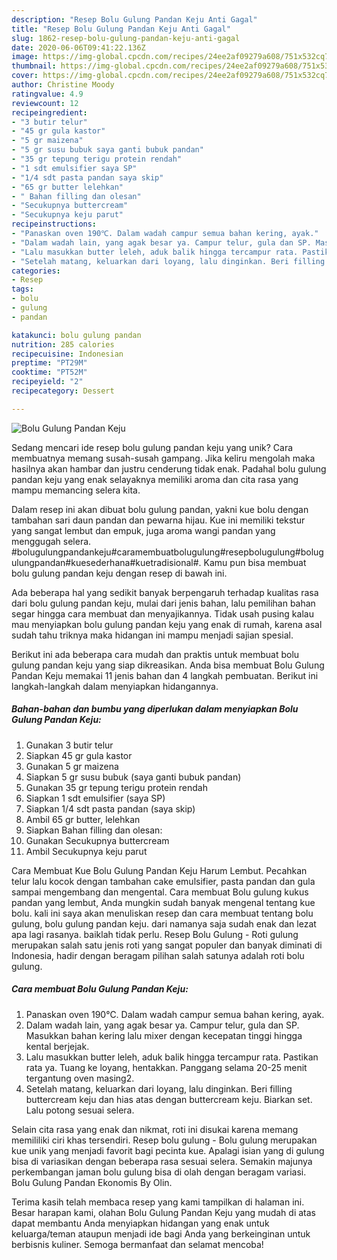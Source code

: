 ```yaml
---
description: "Resep Bolu Gulung Pandan Keju Anti Gagal"
title: "Resep Bolu Gulung Pandan Keju Anti Gagal"
slug: 1862-resep-bolu-gulung-pandan-keju-anti-gagal
date: 2020-06-06T09:41:22.136Z
image: https://img-global.cpcdn.com/recipes/24ee2af09279a608/751x532cq70/bolu-gulung-pandan-keju-foto-resep-utama.jpg
thumbnail: https://img-global.cpcdn.com/recipes/24ee2af09279a608/751x532cq70/bolu-gulung-pandan-keju-foto-resep-utama.jpg
cover: https://img-global.cpcdn.com/recipes/24ee2af09279a608/751x532cq70/bolu-gulung-pandan-keju-foto-resep-utama.jpg
author: Christine Moody
ratingvalue: 4.9
reviewcount: 12
recipeingredient:
- "3 butir telur"
- "45 gr gula kastor"
- "5 gr maizena"
- "5 gr susu bubuk saya ganti bubuk pandan"
- "35 gr tepung terigu protein rendah"
- "1 sdt emulsifier saya SP"
- "1/4 sdt pasta pandan saya skip"
- "65 gr butter lelehkan"
- " Bahan filling dan olesan"
- "Secukupnya buttercream"
- "Secukupnya keju parut"
recipeinstructions:
- "Panaskan oven 190℃. Dalam wadah campur semua bahan kering, ayak."
- "Dalam wadah lain, yang agak besar ya. Campur telur, gula dan SP. Masukkan bahan kering lalu mixer dengan kecepatan tinggi hingga kental berjejak."
- "Lalu masukkan butter leleh, aduk balik hingga tercampur rata. Pastikan rata ya. Tuang ke loyang, hentakkan. Panggang selama 20-25 menit tergantung oven masing2."
- "Setelah matang, keluarkan dari loyang, lalu dinginkan. Beri filling buttercream keju dan hias atas dengan buttercream keju. Biarkan set. Lalu potong sesuai selera."
categories:
- Resep
tags:
- bolu
- gulung
- pandan

katakunci: bolu gulung pandan 
nutrition: 285 calories
recipecuisine: Indonesian
preptime: "PT29M"
cooktime: "PT52M"
recipeyield: "2"
recipecategory: Dessert

---
```



![Bolu Gulung Pandan Keju](https://img-global.cpcdn.com/recipes/24ee2af09279a608/751x532cq70/bolu-gulung-pandan-keju-foto-resep-utama.jpg)

Sedang mencari ide resep bolu gulung pandan keju yang unik? Cara membuatnya memang susah-susah gampang. Jika keliru mengolah maka hasilnya akan hambar dan justru cenderung tidak enak. Padahal bolu gulung pandan keju yang enak selayaknya memiliki aroma dan cita rasa yang mampu memancing selera kita.

Dalam resep ini akan dibuat bolu gulung pandan, yakni kue bolu dengan tambahan sari daun pandan dan pewarna hijau. Kue ini memiliki tekstur yang sangat lembut dan empuk, juga aroma wangi pandan yang menggugah selera. #bolugulungpandankeju#caramembuatbolugulung#resepbolugulung#bolugulungpandan#kuesederhana#kuetradisional#. Kamu pun bisa membuat bolu gulung pandan keju dengan resep di bawah ini.

Ada beberapa hal yang sedikit banyak berpengaruh terhadap kualitas rasa dari bolu gulung pandan keju, mulai dari jenis bahan, lalu pemilihan bahan segar hingga cara membuat dan menyajikannya. Tidak usah pusing kalau mau menyiapkan bolu gulung pandan keju yang enak di rumah, karena asal sudah tahu triknya maka hidangan ini mampu menjadi sajian spesial.


Berikut ini ada beberapa cara mudah dan praktis untuk membuat bolu gulung pandan keju yang siap dikreasikan. Anda bisa membuat Bolu Gulung Pandan Keju memakai 11 jenis bahan dan 4 langkah pembuatan. Berikut ini langkah-langkah dalam menyiapkan hidangannya.

<!--inarticleads1-->

##### Bahan-bahan dan bumbu yang diperlukan dalam menyiapkan Bolu Gulung Pandan Keju:

1. Gunakan 3 butir telur
1. Siapkan 45 gr gula kastor
1. Gunakan 5 gr maizena
1. Siapkan 5 gr susu bubuk (saya ganti bubuk pandan)
1. Gunakan 35 gr tepung terigu protein rendah
1. Siapkan 1 sdt emulsifier (saya SP)
1. Siapkan 1/4 sdt pasta pandan (saya skip)
1. Ambil 65 gr butter, lelehkan
1. Siapkan  Bahan filling dan olesan:
1. Gunakan Secukupnya buttercream
1. Ambil Secukupnya keju parut


Cara Membuat Kue Bolu Gulung Pandan Keju Harum Lembut. Pecahkan telur lalu kocok dengan tambahan cake emulsifier, pasta pandan dan gula sampai mengembang dan mengental. Cara membuat Bolu gulung kukus pandan yang lembut, Anda mungkin sudah banyak mengenal tentang kue bolu. kali ini saya akan menuliskan resep dan cara membuat tentang bolu gulung, bolu gulung pandan keju. dari namanya saja sudah enak dan lezat apa lagi rasanya. baiklah tidak perlu. Resep Bolu Gulung - Roti gulung merupakan salah satu jenis roti yang sangat populer dan banyak diminati di Indonesia, hadir dengan beragam pilihan salah satunya adalah roti bolu gulung. 

<!--inarticleads2-->

##### Cara membuat Bolu Gulung Pandan Keju:

1. Panaskan oven 190℃. Dalam wadah campur semua bahan kering, ayak.
1. Dalam wadah lain, yang agak besar ya. Campur telur, gula dan SP. Masukkan bahan kering lalu mixer dengan kecepatan tinggi hingga kental berjejak.
1. Lalu masukkan butter leleh, aduk balik hingga tercampur rata. Pastikan rata ya. Tuang ke loyang, hentakkan. Panggang selama 20-25 menit tergantung oven masing2.
1. Setelah matang, keluarkan dari loyang, lalu dinginkan. Beri filling buttercream keju dan hias atas dengan buttercream keju. Biarkan set. Lalu potong sesuai selera.


Selain cita rasa yang enak dan nikmat, roti ini disukai karena memang memililiki ciri khas tersendiri. Resep bolu gulung - Bolu gulung merupakan kue unik yang menjadi favorit bagi pecinta kue. Apalagi isian yang di gulung bisa di variasikan dengan beberapa rasa sesuai selera. Semakin majunya perkembangan jaman bolu gulung bisa di olah dengan beragam variasi. Bolu Gulung Pandan Ekonomis By Olin. 

Terima kasih telah membaca resep yang kami tampilkan di halaman ini. Besar harapan kami, olahan Bolu Gulung Pandan Keju yang mudah di atas dapat membantu Anda menyiapkan hidangan yang enak untuk keluarga/teman ataupun menjadi ide bagi Anda yang berkeinginan untuk berbisnis kuliner. Semoga bermanfaat dan selamat mencoba!

